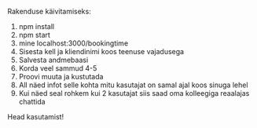 Rakenduse käivitamiseks:

1. npm install
2. npm start
3. mine localhost:3000/bookingtime
4. Sisesta kell ja kliendinimi koos teenuse vajadusega
5. Salvesta andmebaasi
6. Korda veel sammud 4-5
7. Proovi muuta ja kustutada
8. All näed infot selle kohta mitu kasutajat on samal ajal koos sinuga lehel
9. Kui näed seal rohkem kui 2 kasutajat siis saad oma kolleegiga reaalajas chattida

Head kasutamist!
